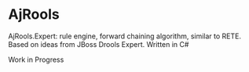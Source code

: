 # AjRools

AjRools.Expert: rule engine, forward chaining algorithm, similar to RETE. Based on ideas from JBoss Drools Expert.
Written in C#

Work in Progress

